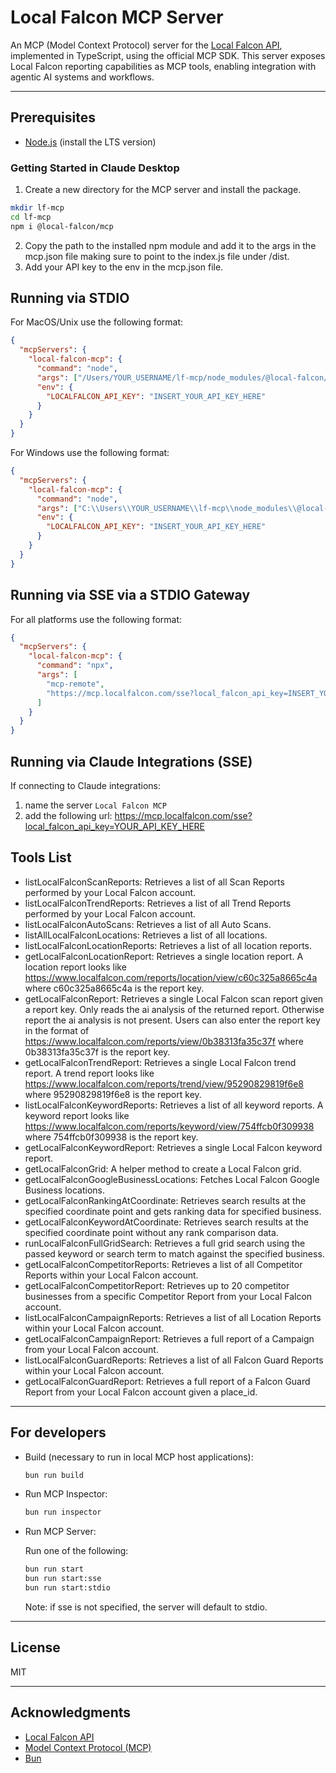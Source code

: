 # Local Falcon MCP Server

An MCP (Model Context Protocol) server for the [Local Falcon API](https://www.localfalcon.com/), implemented in TypeScript, using the official MCP SDK. This server exposes Local Falcon reporting capabilities as MCP tools, enabling integration with agentic AI systems and workflows.

---

## Prerequisites

- [Node.js](https://nodejs.org/) (install the LTS version)

### Getting Started in Claude Desktop

1. Create a new directory for the MCP server and install the package.
```bash
mkdir lf-mcp
cd lf-mcp 
npm i @local-falcon/mcp
```

2. Copy the path to the installed npm module and add it to the args in the mcp.json file making sure to point to the index.js file under /dist.
3. Add your API key to the env in the mcp.json file.

## Running via STDIO

For MacOS/Unix use the following format:
```json
{
  "mcpServers": {
    "local-falcon-mcp": {
      "command": "node",
      "args": ["/Users/YOUR_USERNAME/lf-mcp/node_modules/@local-falcon/mcp/dist/index.js"],
      "env": {
        "LOCALFALCON_API_KEY": "INSERT_YOUR_API_KEY_HERE"
      }
    }
  }
}
```

For Windows use the following format:
```json
{
  "mcpServers": {
    "local-falcon-mcp": {
      "command": "node",
      "args": ["C:\\Users\\YOUR_USERNAME\\lf-mcp\\node_modules\\@local-falcon\\mcp\\dist\\index.js"],
      "env": {
        "LOCALFALCON_API_KEY": "INSERT_YOUR_API_KEY_HERE"
      }
    }
  }
}
```

## Running via SSE via a STDIO Gateway

For all platforms use the following format:

```json
{
  "mcpServers": {
    "local-falcon-mcp": {
      "command": "npx",
      "args": [
        "mcp-remote",
        "https://mcp.localfalcon.com/sse?local_falcon_api_key=INSERT_YOUR_API_KEY_HERE"
      ]
    }
  }
}
```

## Running via Claude Integrations (SSE)

If connecting to Claude integrations:
1. name the server `Local Falcon MCP`
2. add the following url: https://mcp.localfalcon.com/sse?local_falcon_api_key=YOUR_API_KEY_HERE

## Tools List
* listLocalFalconScanReports: Retrieves a list of all Scan Reports performed by your Local Falcon account.
* listLocalFalconTrendReports: Retrieves a list of all Trend Reports performed by your Local Falcon account.
* listLocalFalconAutoScans: Retrieves a list of all Auto Scans.
* listAllLocalFalconLocations: Retrieves a list of all locations.
* listLocalFalconLocationReports: Retrieves a list of all location reports.
* getLocalFalconLocationReport: Retrieves a single location report. A location report looks like https://www.localfalcon.com/reports/location/view/c60c325a8665c4a where c60c325a8665c4a is the report key.
* getLocalFalconReport: Retrieves a single Local Falcon scan report given a report key. Only reads the ai analysis of the returned report. Otherwise report the ai analysis is not present. Users can also enter the report key in the format of https://www.localfalcon.com/reports/view/0b38313fa35c37f where 0b38313fa35c37f is the report key.
* getLocalFalconTrendReport: Retrieves a single Local Falcon trend report. A trend report looks like https://www.localfalcon.com/reports/trend/view/95290829819f6e8 where 95290829819f6e8 is the report key.
* listLocalFalconKeywordReports: Retrieves a list of all keyword reports. A keyword report looks like https://www.localfalcon.com/reports/keyword/view/754ffcb0f309938 where 754ffcb0f309938 is the report key.
* getLocalFalconKeywordReport: Retrieves a single Local Falcon keyword report.
* getLocalFalconGrid: A helper method to create a Local Falcon grid.
* getLocalFalconGoogleBusinessLocations: Fetches Local Falcon Google Business locations.
* getLocalFalconRankingAtCoordinate: Retrieves search results at the specified coordinate point and gets ranking data for specified business.
* getLocalFalconKeywordAtCoordinate: Retrieves search results at the specified coordinate point without any rank comparison data.
* runLocalFalconFullGridSearch: Retrieves a full grid search using the passed keyword or search term to match against the specified business.
* getLocalFalconCompetitorReports: Retrieves a list of all Competitor Reports within your Local Falcon account.
* getLocalFalconCompetitorReport: Retrieves up to 20 competitor businesses from a specific Competitor Report from your Local Falcon account.
* listLocalFalconCampaignReports: Retrieves a list of all Location Reports within your Local Falcon account.
* getLocalFalconCampaignReport: Retrieves a full report of a Campaign from your Local Falcon account.
* listLocalFalconGuardReports: Retrieves a list of all Falcon Guard Reports within your Local Falcon account.
* getLocalFalconGuardReport: Retrieves a full report of a Falcon Guard Report from your Local Falcon account given a place_id.

---

## For developers

- Build (necessary to run in local MCP host applications):

  ```bash
  bun run build
  ```

- Run MCP Inspector:
  ```bash
  bun run inspector
  ```

- Run MCP Server:

  Run one of the following:

  ```bash
  bun run start
  bun run start:sse
  bun run start:stdio
  ```

  Note: if sse is not specified, the server will default to stdio.


---


## License

MIT

---

## Acknowledgments
- [Local Falcon API](https://www.localfalcon.com/api/)
- [Model Context Protocol (MCP)](https://github.com/modelcontextprotocol)
- [Bun](https://bun.sh/)
